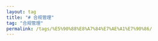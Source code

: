 ```yaml
---
layout: tag
title: "# 合规管理"
tag: "合规管理"
permalink: /tags/%E5%90%88%E8%A7%84%E7%AE%A1%E7%90%86/
---
```


